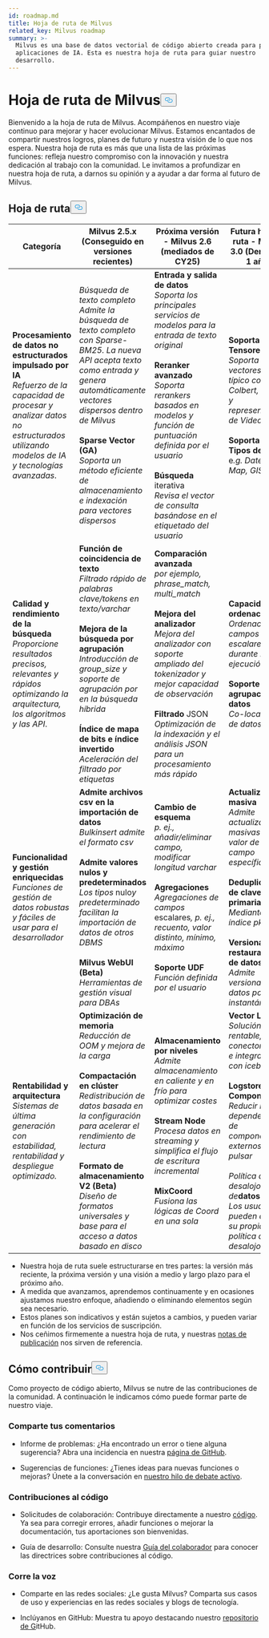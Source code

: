 ```yaml
---
id: roadmap.md
title: Hoja de ruta de Milvus
related_key: Milvus roadmap
summary: >-
  Milvus es una base de datos vectorial de código abierto creada para potenciar
  aplicaciones de IA. Esta es nuestra hoja de ruta para guiar nuestro
  desarrollo.
---
```

<h1 id="Milvus-Roadmap" class="common-anchor-header">Hoja de ruta de Milvus<button data-href="#Milvus-Roadmap" class="anchor-icon" translate="no">
      <svg translate="no"
        aria-hidden="true"
        focusable="false"
        height="20"
        version="1.1"
        viewBox="0 0 16 16"
        width="16"
      >
        <path
          fill="#0092E4"
          fill-rule="evenodd"
          d="M4 9h1v1H4c-1.5 0-3-1.69-3-3.5S2.55 3 4 3h4c1.45 0 3 1.69 3 3.5 0 1.41-.91 2.72-2 3.25V8.59c.58-.45 1-1.27 1-2.09C10 5.22 8.98 4 8 4H4c-.98 0-2 1.22-2 2.5S3 9 4 9zm9-3h-1v1h1c1 0 2 1.22 2 2.5S13.98 12 13 12H9c-.98 0-2-1.22-2-2.5 0-.83.42-1.64 1-2.09V6.25c-1.09.53-2 1.84-2 3.25C6 11.31 7.55 13 9 13h4c1.45 0 3-1.69 3-3.5S14.5 6 13 6z"
        ></path>
      </svg>
    </button></h1><p>Bienvenido a la hoja de ruta de Milvus. Acompáñenos en nuestro viaje continuo para mejorar y hacer evolucionar Milvus. Estamos encantados de compartir nuestros logros, planes de futuro y nuestra visión de lo que nos espera. Nuestra hoja de ruta es más que una lista de las próximas funciones: refleja nuestro compromiso con la innovación y nuestra dedicación al trabajo con la comunidad. Le invitamos a profundizar en nuestra hoja de ruta, a darnos su opinión y a ayudar a dar forma al futuro de Milvus.</p>
<h2 id="Roadmap" class="common-anchor-header">Hoja de ruta<button data-href="#Roadmap" class="anchor-icon" translate="no">
      <svg translate="no"
        aria-hidden="true"
        focusable="false"
        height="20"
        version="1.1"
        viewBox="0 0 16 16"
        width="16"
      >
        <path
          fill="#0092E4"
          fill-rule="evenodd"
          d="M4 9h1v1H4c-1.5 0-3-1.69-3-3.5S2.55 3 4 3h4c1.45 0 3 1.69 3 3.5 0 1.41-.91 2.72-2 3.25V8.59c.58-.45 1-1.27 1-2.09C10 5.22 8.98 4 8 4H4c-.98 0-2 1.22-2 2.5S3 9 4 9zm9-3h-1v1h1c1 0 2 1.22 2 2.5S13.98 12 13 12H9c-.98 0-2-1.22-2-2.5 0-.83.42-1.64 1-2.09V6.25c-1.09.53-2 1.84-2 3.25C6 11.31 7.55 13 9 13h4c1.45 0 3-1.69 3-3.5S14.5 6 13 6z"
        ></path>
      </svg>
    </button></h2><table>
    <thead>
        <tr>
            <th>Categoría</th>
            <th>Milvus 2.5.x (Conseguido en versiones recientes)</th>
            <th>Próxima versión - Milvus 2.6 (mediados de CY25)</th>
            <th>Futura hoja de ruta - Milvus 3.0 (Dentro de 1 año)</th>
        </tr>
    </thead>
    <tbody>
        <tr>
            <td><strong>Procesamiento de datos no estructurados impulsado por IA</strong><br/><i>Refuerzo de la capacidad de procesar y analizar datos no estructurados utilizando modelos de IA y tecnologías avanzadas</i>.</td>
            <td><i>Búsqueda de texto completo</i><br/><i>Admite la búsqueda de texto completo con Sparse-BM25. La nueva API acepta texto como entrada y genera automáticamente vectores dispersos dentro de Milvus</i><br/><br/><strong>Sparse Vector (GA)</strong><br/><i>Soporta un método eficiente de almacenamiento e indexación para vectores dispersos</i><br/></td>
            <td><strong>Entrada y salida de datos</strong><br/><i>Soporta los principales servicios de modelos para la entrada de texto original</i><br/><br/><strong>Reranker avanzado</strong><br/><i>Soporta rerankers basados en modelos y función de puntuación definida por el usuario</i><br/><br/><strong>Búsqueda</strong> iterativa<br/><i>Revisa el vector de consulta basándose en el etiquetado del usuario</i></td>
            <td><strong>Soporta Tensores</strong><br/><i>Soporta lista de vectores, uso típico como Colbert, Copali y representación de Video</i><br/><br/><strong>Soporta Más Tipos de Datos</strong><br/> e<i>.g. Datetime, Map, GIS</i></td>
        </tr>
        <tr>
            <td><strong>Calidad y rendimiento de la búsqueda</strong><br/><i>Proporcione resultados precisos, relevantes y rápidos optimizando la arquitectura, los algoritmos y las API</i>.</td>
            <td><strong>Función de coincidencia de texto</strong><br/><i>Filtrado rápido de palabras clave/tokens en texto/varchar</i><br/><br/><strong>Mejora de la búsqueda por agrupación</strong><br/><i>Introducción de group_size y soporte de agrupación por en la búsqueda híbrida</i><br/><br/><strong>Índice de mapa de bits e índice invertido</strong><br/><i>Aceleración del filtrado por etiquetas</i></td>
            <td><strong>Comparación avanzada</strong><br/><i>por ejemplo, phrase_match, multi_match </i><br/><br/><strong>Mejora del analizador</strong><br/><i>Mejora del analizador con soporte ampliado del tokenizador y mejor capacidad de observación</i><br/><br/><strong>Filtrado</strong> JSON<br/><i>Optimización de la indexación y el análisis JSON para un procesamiento más rápido</i></td>
            <td><strong>Capacidad de ordenación</strong><br/><i>Ordenación por campos escalares durante la ejecución</i><br/><br/><strong>Soporte de agrupación de datos</strong><br/><i>Co-localidad de datos</i></td>
        </tr>
        <tr>
            <td><strong>Funcionalidad y gestión enriquecidas</strong><br/><i>Funciones de gestión de datos robustas y fáciles de usar para el desarrollador</i></td>
            <td><strong>Admite archivos csv en la importación de datos</strong><br/><i>Bulkinsert admite el formato csv</i><br/><br/><strong>Admite valores nulos y predeterminados</strong><br/><i>Los tipos</i> nulo<i>y predeterminado facilitan la importación de datos de otros DBMS</i><br/><br/><strong>Milvus WebUI (Beta)</strong><br/><i>Herramientas de gestión visual para DBAs</i></td>
            <td><strong>Cambio de esquema</strong><br/><i>p. ej., añadir/eliminar campo, modificar longitud varchar</i><br/><br/><strong>Agregaciones</strong><br/><i>Agregaciones de campos</i> escalares<i>, p. ej., recuento, valor distinto, mínimo, máximo</i><br/><br/><strong>Soporte UDF</strong><br/><i>Función definida por el usuario</i></td>
            <td><strong>Actualización masiva</strong><br/><i>Admite actualizaciones masivas del valor de un campo específico</i><br/><br/><strong>Deduplicación de claves primarias</strong><br/><i>Mediante el índice pk global</i><br/><br/><strong>Versionado y restauración de datos</strong><br/><i>Admite versionado de datos por instantánea</i></td>
        </tr>
        <tr>
            <td><strong>Rentabilidad y arquitectura</strong><br/><i>Sistemas de última generación con estabilidad, rentabilidad y despliegue optimizado.</i></td>
            <td><strong>Optimización de memoria</strong><br/><i>Reducción de OOM y mejora de la carga</i><br/><br/><strong>Compactación en clúster</strong><br/><i>Redistribución de datos basada en la configuración para acelerar el rendimiento de lectura</i><br/><br/><strong>Formato de almacenamiento V2 (Beta)</strong><br/><i>Diseño de formatos universales y base para el acceso a datos basado en disco</i></td>
            <td><strong>Almacenamiento por niveles</strong><br/><i>Admite almacenamiento en caliente y en frío para optimizar costes</i><br/><br/><strong>Stream Node</strong><br/><i>Procesa datos en streaming y simplifica el flujo de escritura incremental</i><br/><br/><strong>MixCoord</strong><br/><i>Fusiona las lógicas de Coord en una sola</i></td>
            <td><strong>Vector Lake</strong><br/><i>Solución offline rentable, conector spark e integración con iceberg</i><br/><br/><strong>Logstore Component</strong><br/><i>Reducir las dependencias de componentes externos como pulsar</i><br/><br/><i>Política de desalojo de</i><strong>datos</strong><br/><i>Los usuarios pueden definir su propia política de desalojo</i></td>
        </tr>
    </tbody>
</table>
<ul>
<li>Nuestra hoja de ruta suele estructurarse en tres partes: la versión más reciente, la próxima versión y una visión a medio y largo plazo para el próximo año.</li>
<li>A medida que avanzamos, aprendemos continuamente y en ocasiones ajustamos nuestro enfoque, añadiendo o eliminando elementos según sea necesario.</li>
<li>Estos planes son indicativos y están sujetos a cambios, y pueden variar en función de los servicios de suscripción.</li>
<li>Nos ceñimos firmemente a nuestra hoja de ruta, y nuestras <a href="/docs/es/release_notes.md">notas de publicación</a> nos sirven de referencia.</li>
</ul>
<h2 id="How-to-contribute" class="common-anchor-header">Cómo contribuir<button data-href="#How-to-contribute" class="anchor-icon" translate="no">
      <svg translate="no"
        aria-hidden="true"
        focusable="false"
        height="20"
        version="1.1"
        viewBox="0 0 16 16"
        width="16"
      >
        <path
          fill="#0092E4"
          fill-rule="evenodd"
          d="M4 9h1v1H4c-1.5 0-3-1.69-3-3.5S2.55 3 4 3h4c1.45 0 3 1.69 3 3.5 0 1.41-.91 2.72-2 3.25V8.59c.58-.45 1-1.27 1-2.09C10 5.22 8.98 4 8 4H4c-.98 0-2 1.22-2 2.5S3 9 4 9zm9-3h-1v1h1c1 0 2 1.22 2 2.5S13.98 12 13 12H9c-.98 0-2-1.22-2-2.5 0-.83.42-1.64 1-2.09V6.25c-1.09.53-2 1.84-2 3.25C6 11.31 7.55 13 9 13h4c1.45 0 3-1.69 3-3.5S14.5 6 13 6z"
        ></path>
      </svg>
    </button></h2><p>Como proyecto de código abierto, Milvus se nutre de las contribuciones de la comunidad. A continuación le indicamos cómo puede formar parte de nuestro viaje.</p>
<h3 id="Share-feedback" class="common-anchor-header">Comparte tus comentarios</h3><ul>
<li><p>Informe de problemas: ¿Ha encontrado un error o tiene alguna sugerencia? Abra una incidencia en nuestra <a href="https://github.com/milvus-io/milvus/issues">página de GitHub</a>.</p></li>
<li><p>Sugerencias de funciones: ¿Tienes ideas para nuevas funciones o mejoras? Únete a la conversación en <a href="https://github.com/milvus-io/milvus/discussions/40263">nuestro hilo de debate activo</a>.</p></li>
</ul>
<h3 id="Code-contributions" class="common-anchor-header">Contribuciones al código</h3><ul>
<li><p>Solicitudes de colaboración: Contribuye directamente a nuestro <a href="https://github.com/milvus-io/milvus/pulls">código</a>. Ya sea para corregir errores, añadir funciones o mejorar la documentación, tus aportaciones son bienvenidas.</p></li>
<li><p>Guía de desarrollo: Consulte nuestra <a href="https://github.com/milvus-io/milvus/blob/82915a9630ab0ff40d7891b97c367ede5726ff7c/CONTRIBUTING.md">Guía del colaborador</a> para conocer las directrices sobre contribuciones al código.</p></li>
</ul>
<h3 id="Spread-the-word" class="common-anchor-header">Corre la voz</h3><ul>
<li><p>Comparte en las redes sociales: ¿Le gusta Milvus? Comparta sus casos de uso y experiencias en las redes sociales y blogs de tecnología.</p></li>
<li><p>Inclúyanos en GitHub: Muestra tu apoyo destacando nuestro <a href="https://github.com/milvus-io/milvus">repositorio de G</a>itHub.</p></li>
</ul>
